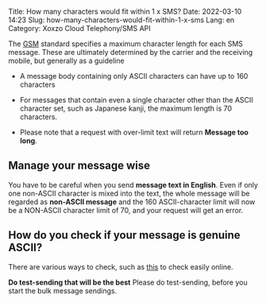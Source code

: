 Title: How many characters would fit within 1 x SMS?
Date: 2022-03-10 14:23
Slug: how-many-characters-would-fit-within-1-x-sms
Lang: en
Category: Xoxzo Cloud Telephony/SMS API

The [GSM](https://en.wikipedia.org/wiki/Short_Message_Service) standard specifies a maximum character length for each SMS message. These are ultimately determined by the carrier and the receiving mobile, but generally as a guideline

* A message body containing only ASCII characters can have up to 160 characters

* For messages that contain even a single character other than the ASCII character set, such as Japanese kanji, the maximum length is 70 characters.

* Please note that a request with over-limit text will return **Message too long**.


## Manage your message wise
You have to be careful when you send **message text in English**.
Even if only one non-ASCII character is mixed into the text, the whole message will be regarded as **non-ASCII message** and the 160 ASCII-character limit will now be a NON-ASCII character limit of 70, and your request will get an error.

## How do you check if your message is genuine ASCII?
There are various ways to check, such as [this](https://pteo.paranoiaworks.mobi/diacriticsremover/) to check easily online.

**Do test-sending that will be the best**
Please do test-sending, before you start the bulk message sendings.
